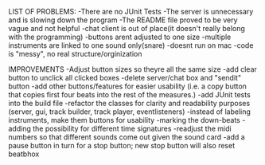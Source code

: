 LIST OF PROBLEMS: 
-There are no JUnit Tests
-The server is unnecessary and is slowing down the program
-The README file proved to be very vague and not helpful
-chat client is out of place(it doesn't really belong with the programming)
-buttons arent adjusted to one size
-multiple instruments are linked to one sound only(snare) 
-doesnt run on mac
-code is "messy", no real structure/orginization

IMPROVEMENTS
-Adjust button sizes so theyre all the same size
-add clear button to unclick all clicked boxes
-delete server/chat box and "sendit" button 
-add other buttons/features for easier usability (i.e. a copy button that copies first four beats into the rest of the measures.)
-add JUnit tests into the build file
-refactor the classes for clarity and readability purposes (server, gui, track builder, track player, eventlisteners)
-instead of labeling instruments, make them buttons for usability
-marking the down-beats
-adding the possibility for different time signatures
-readjust the midi numbers so that different sounds come out given the sound card
-add a pause button in turn for a stop button; new stop button will also reset beatbhox